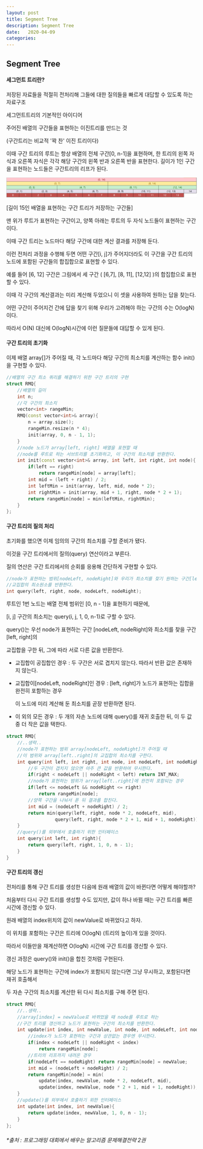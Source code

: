 ```yaml
---
layout: post
title: Segment Tree
description: Segment Tree
date:   2020-04-09
categories:
---
```

## Segment Tree

#### 세그먼트 트리란?

저장된 자료들을 적절히 전처리해 그들에 대한 질의들을 빠르게 대답할 수 있도록 하는 자료구조



세그먼트트리의 기본적인 아이디어

주어진 배열의 구간들을 표현하는 이진트리를 만드는 것

(구간트리는 비교적 '꽉 찬' 이진 트리이다)

이때 구간 트리의 루트는 항상 배열의 전체 구간[0, n-1]을 표현하며, 한 트리의 왼쪽 자식과 오른쪽 자식은 각각 해당 구간의 왼쪽 반과 오른쪽 반을 표현한다. 길이가 1인 구간을 표현하는 노드들은 구간트리의 리프가 된다.

![](/segmenttree.png)

[길이 15인 배열을 표현하는 구간 트리가 저장하는 구간들]



맨 위가 루트가 표현하는 구간이고, 양쪽 아래는 루트의 두 자식 노드들이 표현하는 구간이다.

이때 구간 트리는 노드마다 해당 구간에 대한 계산 결과를 저장해 둔다.

이런 전처리 과정을 수행해 두면 어떤 구간[i, j]가 주어지더라도 이 구간을 구간 트리의 노드에 포함된 구간들의 합집합으로 표현할 수 있다.

예를 들어 [6, 12] 구간은 그림에서 세 구간 ( [6,7], [8, 11], [12,12] )의 합집합으로 표현할 수 있다.

이때 각 구간의 계산결과는 미리 계산해 두었으니 이 셋을 사용하여 원하는 답을 찾는다.



어떤 구간이 주어지건 간에 답을 찾기 위해 우리가 고려해야 하는 구간의 수는 O(logN) 이다.

따라서 O(N) 대신에 O(logN)시간에 이런 질문들에 대답할 수 있게 된다.



#### 구간 트리의 초기화

이제 배열 array[]가 주어질 때, 각 노드마다 해당 구간의 최소치를 계산하는 함수 init()을 구현할 수 있다.

```c++
//배열의 구간 최소 쿼리를 해결하기 위한 구간 트리의 구현
struct RMQ{
    //배열의 길이
    int n;
    //각 구간의 최소치
    vector<int> rangeMin;
    RMQ(const vector<int>& array){
        n = array.size();
        rangeMin.resize(n * 4);
        init(array, 0, n - 1, 1);
    }
    //node 노드가 array[left, right] 배열을 표현할 때
    //node를 루트로 하는 서브트리를 초기화하고, 이 구간의 최소치를 반환한다.
    int init(const vector<int>& array, int left, int right, int node){
        if(left == right)
            return rangeMin[node] = array[left];
        int mid = (left + right) / 2;
        int leftMin = init(array, left, mid, node * 2);
        int rightMin = init(array, mid + 1, right, node * 2 + 1);
        return rangeMin[node] = min(leftMin, rightMin);
    }
};
```



#### 구간 트리의 질의 처리

초기화를 했으면 이제 임의의 구간의 최소치를 구할 준비가 됐다.

이것을 구간 트리에서의 질의(query) 연산이라고 부른다. 

질의 연산은 구간 트리에서의 순회를 응용해 간단하게 구현할 수 있다.

```c++
//node가 표현하는 범위[nodeLeft, nodeRight]와 우리가 최소치를 찾기 원하는 구간[left, right]의
//교집합의 최소원소를 반환한다.
int query(left, right, node, nodeLeft, nodeRight);
```

루트인 1번 노드는 배열 전체 범위인 [0, n - 1]을 표현하기 때문에, 

[i, j] 구간의 최소치는 query(i, j, 1, 0, n-1)로 구할 수 있다.

query()는 우선 node가 표현하는 구간 [nodeLeft, nodeRight]와 최소치를 찾을 구간 [left, right]의

교집합을 구한 뒤, 그에 따라 서로 다른 값을 반환한다.



- 교집합이 공집합인 경우 : 두 구간은 서로 겹치지 않는다. 따라서 반환 값은 존재하지 않는다.

- 교집합이[nodeLeft, nodeRight]인 경우 : [left, right]가 노드가 표현하는 집합을 완전히 포함하는 경우

  이 노드에 미리 계산해 둔 최소치를 곧장 반환하면 된다.

- 이 외의 모든 경우 : 두 개의 자손 노드에 대해 query()를 재귀 호출한 뒤, 이 두 값 중 더 작은 값을 택한다.





```c++
struct RMQ{
    //..생략..
    //node가 표현하는 범위 array[nodeLeft, nodeRight]가 주어질 때
    //이 범위와 array[left..right]의 교집합의 최소치를 구한다.
    int query(int left, int right, int node, int nodeLeft, int nodeRight){
        //두 구간이 겹치지 않으면 아주 큰 값을 반환하여 무시한다.
        if(right < nodeLeft || nodeRight < left) return INT_MAX;
        //node가 표현하는 범위가 array[left..right]에 완전히 포함되는 경우
        if(left <= nodeLeft && nodeRight <= right)
            return rangeMin[node];
        //양쪽 구간을 나눠서 푼 뒤 결과를 합친다.
        int mid = (nodeLeft + nodeRight) / 2;
        return min(query(left, right, node * 2, nodeLeft, mid),
                  query(left, right, node * 2 + 1, mid + 1, nodeRight));
    }
    //query()를 외부에서 호출하기 위한 인터페이스
    int query(int left, int right){
        return query(left, right, 1, 0, n - 1);
    }
}
```





#### 구간 트리의 갱신

전처리를 통해 구간 트리를 생성한 다음에 원래 배열의 값이 바뀐다면 어떻게 해야할까?

처음부터 다시 구간 트리를 생성할 수도 있지만, 값이 하나 바뀔 때는 구간 트리를 빠른 시간에 갱신할 수 있다.

원래 배열의 index위치의 값이 newValue로 바뀌었다고 하자. 

이 위치를 포함하는 구간은 트리에 O(logN) (트리의 높이)개 있을 것이다.

따라서 이들만을 재계산하면 O(logN) 시간에 구간 트리를 갱신할 수 있다.

갱신 과정은 query()와 init()을 합친 것처럼 구현된다.

해당 노드가 표현하는 구간에 index가 포함되지 않는다면 그냥 무시하고, 포함된다면 재귀 호출해서

두 자손 구간의 최소치를 계산한 뒤 다시 최소치를 구해 주면 된다.

```c++
struct RMQ{
	//..생략..
    //array[index] = newValue로 바뀌었을 때 node를 루트로 하는
    //구간 트리를 갱신하고 노드가 표현하는 구간의 최소치를 반환한다.
    int update(int index, int newValue, int node, int nodeLeft, int nodeRight){
        //index가 노드가 표현하는 구간과 상관없는 경우엔 무시한다.
        if(index < nodeLeft || nodeRight < index)
            return rangeMin[node];
        //트리의 리프까지 내려온 경우
        if(nodeLeft == nodeRight) return rangeMin[node] = newValue;
        int mid = (nodeLeft + nodeRight) / 2;
        return rangeMin[node] = min(
        	update(index, newValue, node * 2, nodeLeft, mid),
        	update(index, newValue, node * 2 + 1, mid + 1, nodeRight));
    }
    //update()를 외부에서 호출하기 위한 인터페이스
    int update(int index, int newValue){
        return update(index, newValue, 1, 0, n - 1);
    }
};
```





###### *출처 : 프로그래밍 대회에서 배우는 알고리즘 문제해결전략 2권

